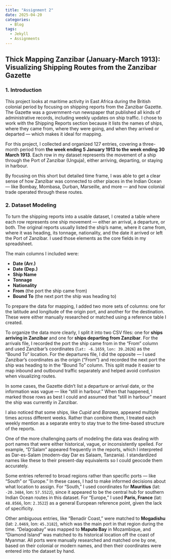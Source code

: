 ```yaml
---
title: "Assignment 2"
date: 2025-04-20
categories:
  - Blog
tags:
  - Jekyll
  - Assignments
---
```


## Thick Mapping Zanzibar (January-March 1913): Visualizing Shipping Routes from the Zanzibar Gazette

### 1. Introduction
This project looks at maritime activity in East Africa during the British colonial period by focusing on shipping reports from the Zanzibar Gazette. The Gazette was a government-run newspaper that published all kinds of administrative records, including weekly updates on ship traffic. I chose to work with the Shipping Reports section because it lists the names of ships, where they came from, where they were going, and when they arrived or departed — which makes it ideal for mapping.

For this project, I collected and organized 127 entries, covering a three-month period from **the week ending 5 January 1913 to the week ending 30 March 1913**. Each row in my dataset represents the movement of a ship through the Port of Zanzibar (Unguja), either arriving, departing, or staying in harbour.

By focusing on this short but detailed time frame, I was able to get a clear sense of how Zanzibar was connected to other places in the Indian Ocean — like Bombay, Mombasa, Durban, Marseille, and more — and how colonial trade operated through these routes.

### 2. Dataset Modeling

To turn the shipping reports into a usable dataset, I created a table where each row represents one ship movement — either an arrival, a departure, or both. The original reports usually listed the ship’s name, where it came from, where it was heading, its tonnage, nationality, and the date it arrived or left the Port of Zanzibar. I used those elements as the core fields in my spreadsheet.

The main columns I included were:

- **Date (Arr.)**
- **Date (Dep.)**
- **Ship Name**
- **Tonnage**
- **Nationality**
- **From** (the port the ship came from)
- **Bound To** (the next port the ship was heading to)

To prepare the data for mapping, I added two more sets of columns: one for the latitude and longitude of the origin port, and another for the destination. These were either manually researched or matched using a reference table I created.

To organize the data more clearly, I split it into two CSV files: one for **ships arriving in Zanzibar** and one for **ships departing from Zanzibar**. For the arrivals file, I recorded the port the ship came from in the “From” column and used Zanzibar’s coordinates (`lat: -6.1659`, `lon: 39.2026`) as the “Bound To” location. For the departures file, I did the opposite — I used Zanzibar’s coordinates as the origin (“From”) and recorded the next port the ship was heading to in the “Bound To” column. This split made it easier to map inbound and outbound traffic separately and helped avoid confusion when visualizing routes. 

In some cases, the Gazette didn’t list a departure or arrival date, or the information was vague — like “still in harbour.” When that happened, I marked those rows as best I could and assumed that “still in harbour” meant the ship was currently in Zanzibar.

I also noticed that some ships, like *Cupid* and *Barawa*, appeared multiple times across different weeks. Rather than combine them, I treated each weekly mention as a separate entry to stay true to the time-based structure of the reports.

One of the more challenging parts of modeling the data was dealing with port names that were either historical, vague, or inconsistently spelled. For example, “D'Salam” appeared frequently in the reports, which I interpreted as Dar-es-Salam (modern-day Dar es Salaam, Tanzania). I standardized names like these to their present-day equivalents so I could geocode them accurately.

Some entries referred to broad regions rather than specific ports — like “South” or “Europe.” In these cases, I had to make informed decisions about what location to assign. For “South,” I used coordinates for **Mauritius** (lat: `-20.3484`, lon: `57.5522`), since it appeared to be the central hub for southern Indian Ocean routes in this dataset. For “Europe,” I used **Paris, France** (lat: `48.8566`, lon: `2.3522`) as a general European reference point, given the lack of specificity.

Other ambiguous entries, like “Benadir Coast,” were matched to **Mogadishu** (lat: `2.0469`, lon: `45.3182`), which was the main port in that region during the time. “Delagoabay” was mapped to **Maputo Bay** in Mozambique, and “Diamond Island” was matched to its historical location off the coast of Myanmar. All ports were manually researched and matched one by one, based on their colonial or modern names, and then their coordinates were entered into the dataset by hand.

